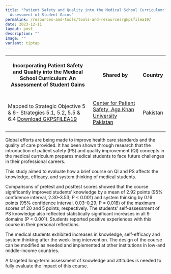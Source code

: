 ```yaml
---
title: "Patient Safety and Quality into the Medical School Curriculum: An
  Assessment of Student Gains"
permalink: /resources-and-tools/tools-and-resources/gkpsfilea19/
date: 2023-12-11
layout: post
description: ""
image: ""
variant: tiptap
---
```

<table><tbody><tr><th rowspan="1" colspan="1"><p>Incorporating Patient Safety and Quality into the Medical School Curriculum: An Assessment of Student Gains</p></th><th rowspan="1" colspan="1"><p>Shared by</p></th><th rowspan="1" colspan="1"><p>Country</p></th></tr><tr><td rowspan="1" colspan="1"><p>Mapped to Strategic Objective 5 &amp; 6- Strategies 5.1, 5.2, 5.5 &amp; 6.4 <a href="/files/gkpsfilea19_patient safety quality into the medical school curriculum an assessment of student gains.pdf" rel="noopener noreferrer nofollow" target="_blank">Download GKPSFILEA19</a></p></td><td rowspan="1" colspan="1"><p><a href="https://www.aku.edu/mcpk/patient-safety/Pages/home.aspx" rel="noopener noreferrer nofollow" target="_blank">Center for Patient Safety, Aga Khan University Pakistan</a></p></td><td rowspan="1" colspan="1"><p>Pakistan</p></td></tr></tbody></table><p>Global efforts are being made to improve health care standards and the quality of care provided. It has been shown through research that the introduction of patient safety (PS) and quality improvement (QI) concepts in the medical curriculum prepares medical students to face future challenges in their professional careers.</p><p>This study aimed to evaluate how a brief course on QI and PS affects the knowledge, efficacy, and system thinking of medical students.</p><p>Comparisons of pretest and posttest scores showed that the course significantly improved students’ knowledge by a mean of 2.92 points (95% confidence interval, 2.30–3.53; P &lt; 0.001) and system thinking by 0.16 points (95% confidence interval, 0.03–0.29; P = 0.018) of the maximum scores of 20 and 5 points, respectively. The students’ self-assessment of PS knowledge also reflected statistically significant increases in all 9 domains (P &lt; 0.001). Students reported positive experiences with this course in their personal reflections.</p><p>The medical students exhibited increases in knowledge, self-efficacy and system thinking after the week-long intervention. The design of the course can be modified as needed and implemented at other institutions in low-and middle-income countries.</p><p>A targeted long-term assessment of knowledge and attitudes is needed to fully evaluate the impact of this course.</p>
